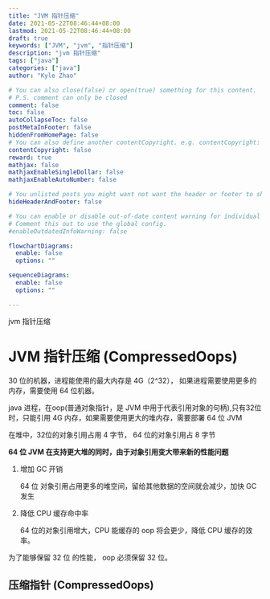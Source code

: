 ```yaml
---
title: "JVM 指针压缩"
date: 2021-05-22T08:46:44+08:00
lastmod: 2021-05-22T08:46:44+08:00
draft: true
keywords: ["JVM", "jvm", "指针压缩"]
description: "jvm 指针压缩"
tags: ["java"]
categories: ["java"]
author: "Kyle Zhao"

# You can also close(false) or open(true) something for this content.
# P.S. comment can only be closed
comment: false
toc: false
autoCollapseToc: false
postMetaInFooter: false
hiddenFromHomePage: false
# You can also define another contentCopyright. e.g. contentCopyright: "This is another copyright."
contentCopyright: false
reward: true
mathjax: false
mathjaxEnableSingleDollar: false
mathjaxEnableAutoNumber: false

# You unlisted posts you might want not want the header or footer to show
hideHeaderAndFooter: false

# You can enable or disable out-of-date content warning for individual post.
# Comment this out to use the global config.
#enableOutdatedInfoWarning: false

flowchartDiagrams:
  enable: false
  options: ""

sequenceDiagrams: 
  enable: false
  options: ""

---
```


jvm 指针压缩

<!--more-->

# JVM 指针压缩 (CompressedOops)

30 位的机器，进程能使用的最大内存是 4G（2^32）， 如果进程需要使用更多的内存，需要使用 64 位机器。

java 进程，在oop(普通对象指针，是 JVM 中用于代表引用对象的句柄),只有32位时，只能引用 4G 内存，如果需要使用更大的堆内存，需要部署 64 位 JVM

在堆中，32位的对象引用占用 4 字节， 64 位的对象引用占 8 字节

**64 位 JVM 在支持更大堆的同时，由于对象引用变大带来新的性能问题**

1. 增加 GC 开销

   64 位  对象引用占用更多的堆空间，留给其他数据的空间就会减少，加快 GC 发生

2. 降低 CPU 缓存命中率

   64 位的对象引用增大，CPU 能缓存的 oop 将会更少，降低 CPU 缓存的效率。

为了能够保留 32 位 的性能， oop 必须保留 32 位。

## 压缩指针 (CompressedOops)